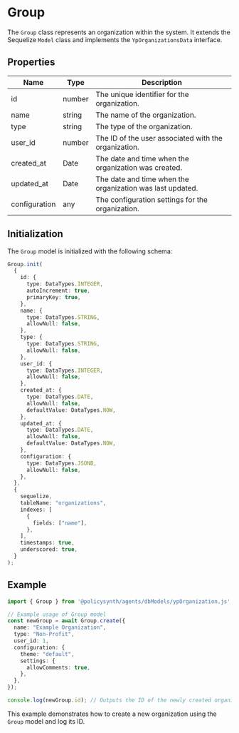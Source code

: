 # Group

The `Group` class represents an organization within the system. It extends the Sequelize `Model` class and implements the `YpOrganizationsData` interface.

## Properties

| Name          | Type   | Description               |
|---------------|--------|---------------------------|
| id            | number | The unique identifier for the organization. |
| name          | string | The name of the organization. |
| type          | string | The type of the organization. |
| user_id       | number | The ID of the user associated with the organization. |
| created_at    | Date   | The date and time when the organization was created. |
| updated_at    | Date   | The date and time when the organization was last updated. |
| configuration | any    | The configuration settings for the organization. |

## Initialization

The `Group` model is initialized with the following schema:

```typescript
Group.init(
  {
    id: {
      type: DataTypes.INTEGER,
      autoIncrement: true,
      primaryKey: true,
    },
    name: {
      type: DataTypes.STRING,
      allowNull: false,
    },
    type: {
      type: DataTypes.STRING,
      allowNull: false,
    },
    user_id: {
      type: DataTypes.INTEGER,
      allowNull: false,
    },
    created_at: {
      type: DataTypes.DATE,
      allowNull: false,
      defaultValue: DataTypes.NOW,
    },
    updated_at: {
      type: DataTypes.DATE,
      allowNull: false,
      defaultValue: DataTypes.NOW,
    },
    configuration: {
      type: DataTypes.JSONB,
      allowNull: false,
    },
  },
  {
    sequelize,
    tableName: "organizations",
    indexes: [
      {
        fields: ["name"],
      },
    ],
    timestamps: true,
    underscored: true,
  }
);
```

## Example

```typescript
import { Group } from '@policysynth/agents/dbModels/ypOrganization.js';

// Example usage of Group model
const newGroup = await Group.create({
  name: "Example Organization",
  type: "Non-Profit",
  user_id: 1,
  configuration: {
    theme: "default",
    settings: {
      allowComments: true,
    },
  },
});

console.log(newGroup.id); // Outputs the ID of the newly created organization
```

This example demonstrates how to create a new organization using the `Group` model and log its ID.